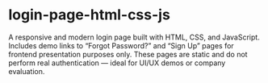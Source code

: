 # login-page-html-css-js
A responsive and modern login page built with HTML, CSS, and JavaScript. Includes demo links to “Forgot Password?” and “Sign Up” pages for frontend presentation purposes only. These pages are static and do not perform real authentication — ideal for UI/UX demos or company evaluation.
